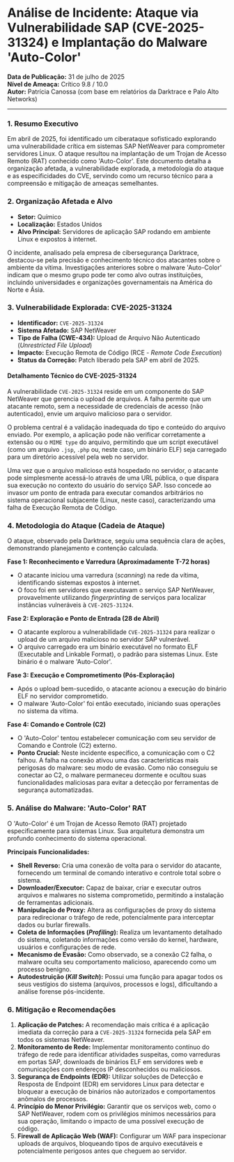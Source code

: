 # Análise de Incidente: Ataque via Vulnerabilidade SAP (CVE-2025-31324) e Implantação do Malware 'Auto-Color'

**Data de Publicação:** 31 de julho de 2025  
**Nível de Ameaça:** Crítico 9.8 / 10.0  
**Autor:** Patrícia Canossa (com base em relatórios da Darktrace e Palo Alto Networks)

---

### 1. Resumo Executivo

Em abril de 2025, foi identificado um ciberataque sofisticado explorando uma vulnerabilidade crítica em sistemas SAP NetWeaver para comprometer servidores Linux. O ataque resultou na implantação de um Trojan de Acesso Remoto (RAT) conhecido como 'Auto-Color'. Este documento detalha a organização afetada, a vulnerabilidade explorada, a metodologia do ataque e as especificidades do CVE, servindo como um recurso técnico para a compreensão e mitigação de ameaças semelhantes.

### 2. Organização Afetada e Alvo

* **Setor:** Químico
* **Localização:** Estados Unidos
* **Alvo Principal:** Servidores de aplicação SAP rodando em ambiente Linux e expostos à internet.

O incidente, analisado pela empresa de cibersegurança Darktrace, destacou-se pela precisão e conhecimento técnico dos atacantes sobre o ambiente da vítima. Investigações anteriores sobre o malware 'Auto-Color' indicam que o mesmo grupo pode ter como alvo outras instituições, incluindo universidades e organizações governamentais na América do Norte e Ásia.

### 3. Vulnerabilidade Explorada: CVE-2025-31324

* **Identificador:** `CVE-2025-31324`
* **Sistema Afetado:** SAP NetWeaver
* **Tipo de Falha (CWE-434):** Upload de Arquivo Não Autenticado (*Unrestricted File Upload*)
* **Impacto:** Execução Remota de Código (RCE - *Remote Code Execution*)
* **Status da Correção:** Patch liberado pela SAP em abril de 2025.

#### Detalhamento Técnico do CVE-2025-31324

A vulnerabilidade `CVE-2025-31324` reside em um componente do SAP NetWeaver que gerencia o upload de arquivos. A falha permite que um atacante remoto, sem a necessidade de credenciais de acesso (não autenticado), envie um arquivo malicioso para o servidor.

O problema central é a validação inadequada do tipo e conteúdo do arquivo enviado. Por exemplo, a aplicação pode não verificar corretamente a extensão ou o `MIME type` do arquivo, permitindo que um script executável (como um arquivo `.jsp`, `.php` ou, neste caso, um binário ELF) seja carregado para um diretório acessível pela web no servidor.

Uma vez que o arquivo malicioso está hospedado no servidor, o atacante pode simplesmente acessá-lo através de uma URL pública, o que dispara sua execução no contexto do usuário do serviço SAP. Isso concede ao invasor um ponto de entrada para executar comandos arbitrários no sistema operacional subjacente (Linux, neste caso), caracterizando uma falha de Execução Remota de Código.

### 4. Metodologia do Ataque (Cadeia de Ataque)

O ataque, observado pela Darktrace, seguiu uma sequência clara de ações, demonstrando planejamento e contenção calculada.

**Fase 1: Reconhecimento e Varredura (Aproximadamente T-72 horas)**
* O atacante iniciou uma varredura (*scanning*) na rede da vítima, identificando sistemas expostos à internet.
* O foco foi em servidores que executavam o serviço SAP NetWeaver, provavelmente utilizando *fingerprinting* de serviços para localizar instâncias vulneráveis à `CVE-2025-31324`.

**Fase 2: Exploração e Ponto de Entrada (28 de Abril)**
* O atacante explorou a vulnerabilidade `CVE-2025-31324` para realizar o upload de um arquivo malicioso no servidor SAP vulnerável.
* O arquivo carregado era um binário executável no formato ELF (Executable and Linkable Format), o padrão para sistemas Linux. Este binário é o malware 'Auto-Color'.

**Fase 3: Execução e Comprometimento (Pós-Exploração)**
* Após o upload bem-sucedido, o atacante acionou a execução do binário ELF no servidor comprometido.
* O malware 'Auto-Color' foi então executado, iniciando suas operações no sistema da vítima.

**Fase 4: Comando e Controle (C2)**
* O 'Auto-Color' tentou estabelecer comunicação com seu servidor de Comando e Controle (C2) externo.
* **Ponto Crucial:** Neste incidente específico, a comunicação com o C2 falhou. A falha na conexão ativou uma das características mais perigosas do malware: seu modo de evasão. Como não conseguiu se conectar ao C2, o malware permaneceu dormente e ocultou suas funcionalidades maliciosas para evitar a detecção por ferramentas de segurança automatizadas.

### 5. Análise do Malware: 'Auto-Color' RAT

O 'Auto-Color' é um Trojan de Acesso Remoto (RAT) projetado especificamente para sistemas Linux. Sua arquitetura demonstra um profundo conhecimento do sistema operacional.

**Principais Funcionalidades:**

* **Shell Reverso:** Cria uma conexão de volta para o servidor do atacante, fornecendo um terminal de comando interativo e controle total sobre o sistema.
* **Downloader/Executor:** Capaz de baixar, criar e executar outros arquivos e malwares no sistema comprometido, permitindo a instalação de ferramentas adicionais.
* **Manipulação de Proxy:** Altera as configurações de proxy do sistema para redirecionar o tráfego de rede, potencialmente para interceptar dados ou burlar firewalls.
* **Coleta de Informações (*Profiling*):** Realiza um levantamento detalhado do sistema, coletando informações como versão do kernel, hardware, usuários e configurações de rede.
* **Mecanismo de Evasão:** Como observado, se a conexão C2 falha, o malware oculta seu comportamento malicioso, aparecendo como um processo benigno.
* **Autodestruição (*Kill Switch*):** Possui uma função para apagar todos os seus vestígios do sistema (arquivos, processos e logs), dificultando a análise forense pós-incidente.

### 6. Mitigação e Recomendações

1.  **Aplicação de Patches:** A recomendação mais crítica é a aplicação imediata da correção para a `CVE-2025-31324` fornecida pela SAP em todos os sistemas NetWeaver.
2.  **Monitoramento de Rede:** Implementar monitoramento contínuo do tráfego de rede para identificar atividades suspeitas, como varreduras em portas SAP, downloads de binários ELF em servidores web e comunicações com endereços IP desconhecidos ou maliciosos.
3.  **Segurança de Endpoints (EDR):** Utilizar soluções de Detecção e Resposta de Endpoint (EDR) em servidores Linux para detectar e bloquear a execução de binários não autorizados e comportamentos anômalos de processos.
4.  **Princípio do Menor Privilégio:** Garantir que os serviços web, como o SAP NetWeaver, rodem com os privilégios mínimos necessários para sua operação, limitando o impacto de uma possível execução de código.
5.  **Firewall de Aplicação Web (WAF):** Configurar um WAF para inspecionar uploads de arquivos, bloqueando tipos de arquivo executáveis e potencialmente perigosos antes que cheguem ao servidor.